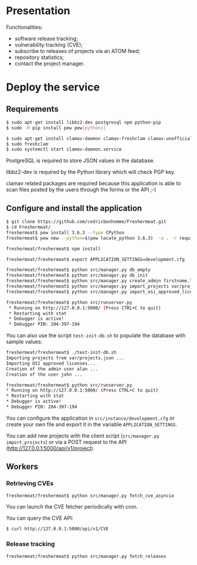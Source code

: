 

# Presentation

Functionalities:

- software release tracking;
- vulnerability tracking (CVE);
- subscribe to releases of projects via an ATOM feed;
- repository statistics;
- contact the project manager.


# Deploy the service

## Requirements

```bash
$ sudo apt-get install libbz2-dev postgresql npm python-pip
$ sudo -H pip install pew pew[pythonz]

$ sudo apt-get install clamav-daemon clamav-freshclam clamav-unofficial-sigs
$ sudo freshclam
$ sudo systemctl start clamav-daemon.service
```

PostgreSQL is required to store JSON values in the database.

libbz2-dev is required by the Python library which will check PGP key.

clamav related packages are required because this application is able to scan
files posted by the users through the forms or the API ;-)

## Configure and install the application

```bash
$ git clone https://github.com/cedricbonhomme/Freshermeat.git
$ cd Freshermeat/
freshermeat$ pew install 3.6.3 --type CPython
freshermeat$ pew new --python=$(pew locate_python 3.6.3)  -a . -r requirements.txt freshermeat

freshermeat/freshermeat$ npm install

freshermeat/freshermeat$ export APPLICATION_SETTINGS=development.cfg

freshermeat/freshermeat$ python src/manager.py db_empty
freshermeat/freshermeat$ python src/manager.py db_init
freshermeat/freshermeat$ python src/manager.py create_admin firstname.lastname@example.org firstname lastname your-password
freshermeat/freshermeat$ python src/manager.py import_projects var/projects.json
freshermeat/freshermeat$ python src/manager.py import_osi_approved_licenses

freshermeat/freshermeat$ python src/runserver.py
 * Running on http://127.0.0.1:5000/ (Press CTRL+C to quit)
 * Restarting with stat
 * Debugger is active!
 * Debugger PIN: 204-397-194
```

You can also use the script ``test-init-db.sh`` to populate the database
with sample values:

```bash
freshermeat/freshermeat$ ./test-init-db.sh
Importing projects from var/projects.json ...
Importing OSI approved licenses...
Creation of the admin user alan ...
Creation of the user john ...

freshermeat/freshermeat$ python src/runserver.py
* Running on http://127.0.0.1:5000/ (Press CTRL+C to quit)
* Restarting with stat
* Debugger is active!
* Debugger PIN: 204-397-194
```

You can configure the application in ``src/instance/development.cfg`` or create
your own file and export it in the variable ``APPLICATION_SETTINGS``.


You can add new projects with the client script
(``src/manager.py import_projects``) or via a POST request to the API
(http://127.0.0.1:5000/api/v1/project).



## Workers

### Retrieving CVEs

```bash
freshermeat/freshermeat$ python src/manager.py fetch_cve_asyncio
```

You can launch the CVE fetcher periodically with cron.

You can query the CVE API:

```bash
$ curl http://127.0.0.1:5000/api/v1/CVE
```


### Release tracking

```bash
freshermeat/freshermeat$ python src/manager.py fetch_releases
```
